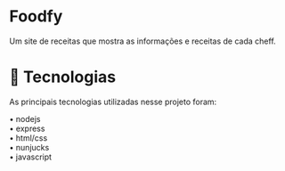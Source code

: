 # Foodfy
Um site de receitas que mostra as informações e receitas de cada cheff.
<br>
# 🚀 Tecnologias
As principais tecnologias utilizadas nesse projeto foram:

• nodejs <br>
• express <br>
• html/css <br>
• nunjucks <br>
• javascript




